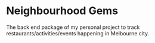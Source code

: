 # Neighbourhood Gems

The back end package of my personal project to track restaurants/activities/events happening in Melbourne city.
